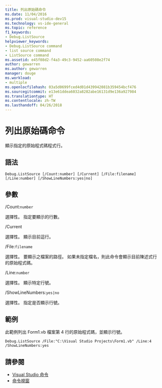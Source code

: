 ```yaml
---
title: 列出原始碼命令
ms.date: 11/04/2016
ms.prod: visual-studio-dev15
ms.technology: vs-ide-general
ms.topic: reference
f1_keywords:
- Debug.ListSource
helpviewer_keywords:
- Debug.ListSource command
- list source command
- ListSource command
ms.assetid: e45f08d2-f4a3-49c3-9452-aa60508e2f74
author: gewarren
ms.author: gewarren
manager: douge
ms.workload:
- multiple
ms.openlocfilehash: 03a5d0699fced4d01d439942081b359454bcf476
ms.sourcegitcommit: e13e61ddea6032a8282abe16131d9e136a927984
ms.translationtype: HT
ms.contentlocale: zh-TW
ms.lasthandoff: 04/26/2018
---
```

# <a name="list-source-command"></a>列出原始碼命令
顯示指定的原始程式碼程式行。

## <a name="syntax"></a>語法

```
Debug.ListSource [/Count:number] [/Current] [/File:filename]
[/Line:number] [/ShowLineNumbers:yes|no]
```

## <a name="switches"></a>參數
 /Count:`number`

 選擇性。 指定要顯示的行數。

 /Current

 選擇性。 顯示目前這行。

 /File:`filename`

 選擇性。 要顯示之檔案的路徑。 如果未指定檔名，則此命令會顯示目前陳述式行的原始程式碼。

 /Line:`number`

 選擇性。 顯示特定行號。

 /ShowLineNumbers:`yes|no`

 選擇性。 指定是否顯示行號。

## <a name="example"></a>範例
 此範例列出 Form1.vb 檔案第 4 行的原始程式碼，並顯示行號。

```
Debug.ListSource /File:"C:\Visual Studio Projects\Form1.vb" /Line:4 /ShowLineNumbers:yes
```

## <a name="see-also"></a>請參閱

- [Visual Studio 命令](../../ide/reference/visual-studio-commands.md)
- [命令視窗](../../ide/reference/command-window.md)